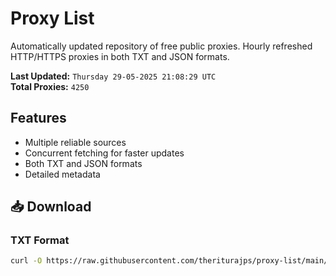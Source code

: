 # Proxy List

Automatically updated repository of free public proxies. Hourly refreshed HTTP/HTTPS proxies in both TXT and JSON formats.

**Last Updated:** `Thursday 29-05-2025 21:08:29 UTC`  
**Total Proxies:** `4250`

## Features
- Multiple reliable sources
- Concurrent fetching for faster updates
- Both TXT and JSON formats
- Detailed metadata

## 📥 Download

### TXT Format
```bash
curl -O https://raw.githubusercontent.com/theriturajps/proxy-list/main/proxies.txt